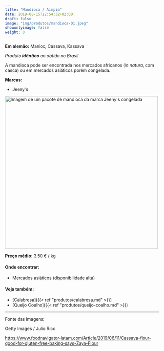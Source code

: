 ```yaml
---
title: "Mandioca / Aimpim"
date: 2019-08-15T12:54:32+02:00
draft: false
image: "img/produtos/mandioca-01.jpeg"
showonlyimage: false
weight: 0
---
```


<!--more-->

**Em alemão:** Manioc, Cassava, Kassava

_Produto **idêntico** ao obtido no Brasil_

A mandioca pode ser encontrada nos mercados africanos (_in natura_, com casca) ou 
em mercados asiáticos porém congelada.

**Marcas:**

- Jeeny's

<img src="../../img/produtos/mandioca-02.jpg" alt="Imagem de um pacote de mandioca da marca Jeeny's congelada" width="500"/>

**Preço médio:** 3.50 € / kg

#### Onde encontrar:

* Mercados asiáticos (disponibilidade alta)

#### Veja também:

- [Calabresa]({{< ref "produtos/calabresa.md" >}})
- [Queijo Coalho]({{< ref "produtos/queijo-coalho.md" >}})

---

Fonte das imagens:

Getty Images / Julio Rico

https://www.foodnavigator-latam.com/Article/2019/06/11/Cassava-flour-good-for-gluten-free-baking-says-Zaya-Flour

